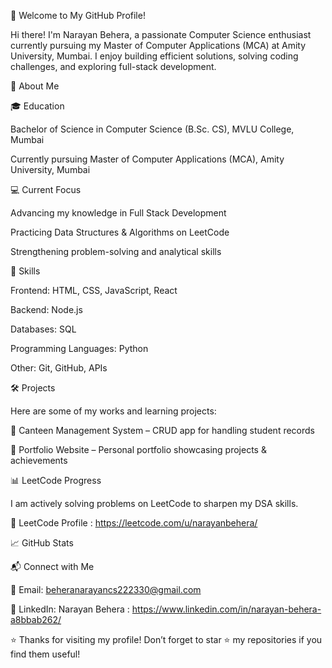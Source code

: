 👋 Welcome to My GitHub Profile!

Hi there! I'm Narayan Behera, a passionate Computer Science enthusiast currently pursuing my Master of Computer Applications (MCA) at Amity University, Mumbai. I enjoy building efficient solutions, solving coding challenges, and exploring full-stack development.

🚀 About Me

🎓 Education

Bachelor of Science in Computer Science (B.Sc. CS), MVLU College, Mumbai

Currently pursuing Master of Computer Applications (MCA), Amity University, Mumbai

💻 Current Focus

Advancing my knowledge in Full Stack Development

Practicing Data Structures & Algorithms on LeetCode

Strengthening problem-solving and analytical skills

🌟 Skills

Frontend: HTML, CSS, JavaScript, React

Backend: Node.js

Databases: SQL

Programming Languages:  Python

Other: Git, GitHub, APIs

🛠️ Projects

Here are some of my works and learning projects:

🔹 Canteen Management System – CRUD app for handling student records

🔹 Portfolio Website – Personal portfolio showcasing projects & achievements

📊 LeetCode Progress

I am actively solving problems on LeetCode to sharpen my DSA skills.

📜 LeetCode Profile : https://leetcode.com/u/narayanbehera/

📈 GitHub Stats




📬 Connect with Me

📧 Email: beheranarayancs222330@gmail.com

🔗 LinkedIn: Narayan Behera : https://www.linkedin.com/in/narayan-behera-a8bbab262/

⭐ Thanks for visiting my profile! Don’t forget to star ⭐ my repositories if you find them useful!
